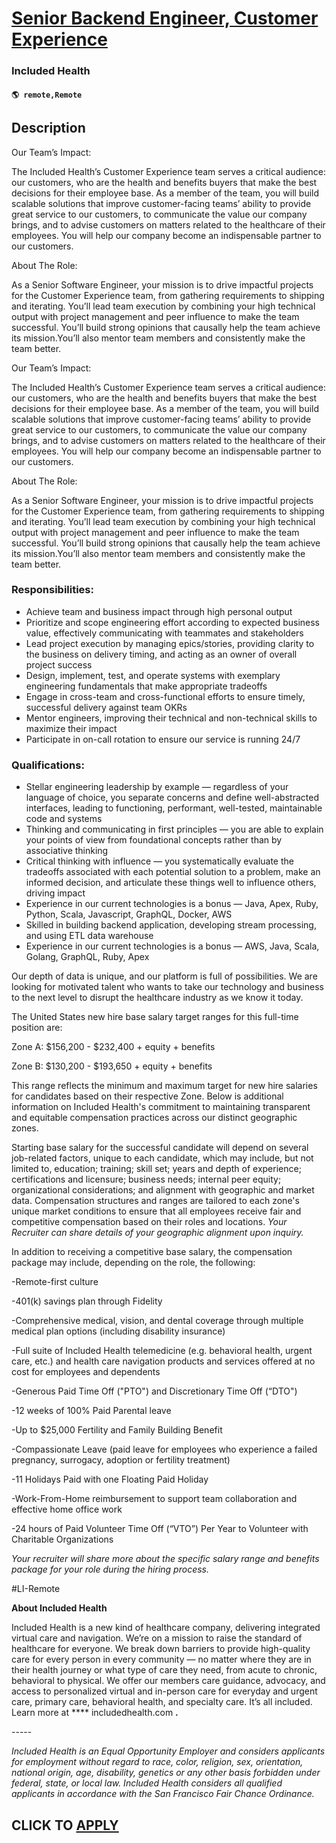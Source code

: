 # [Senior Backend Engineer, Customer Experience](https://www.remotewlb.com/apply/senior-backend-engineer-customer-experience)  
### Included Health  
#### `🌎 remote,Remote`  

## Description

Our Team’s Impact:

  

The Included Health’s Customer Experience team serves a critical audience: our customers, who are the health and benefits buyers that make the best decisions for their employee base. As a member of the team, you will build scalable solutions that improve customer-facing teams’ ability to provide great service to our customers, to communicate the value our company brings, and to advise customers on matters related to the healthcare of their employees. You will help our company become an indispensable partner to our customers.

  

About The Role:

  

As a Senior Software Engineer, your mission is to drive impactful projects for the Customer Experience team, from gathering requirements to shipping and iterating. You’ll lead team execution by combining your high technical output with project management and peer influence to make the team successful. You’ll build strong opinions that causally help the team achieve its mission.You’ll also mentor team members and consistently make the team better.

  

  

  

  

  

  

  

Our Team’s Impact:

  

The Included Health’s Customer Experience team serves a critical audience: our customers, who are the health and benefits buyers that make the best decisions for their employee base. As a member of the team, you will build scalable solutions that improve customer-facing teams’ ability to provide great service to our customers, to communicate the value our company brings, and to advise customers on matters related to the healthcare of their employees. You will help our company become an indispensable partner to our customers.

  

About The Role:

  

As a Senior Software Engineer, your mission is to drive impactful projects for the Customer Experience team, from gathering requirements to shipping and iterating. You’ll lead team execution by combining your high technical output with project management and peer influence to make the team successful. You’ll build strong opinions that causally help the team achieve its mission.You’ll also mentor team members and consistently make the team better.

  

  

  

  

  

  

  

### Responsibilities:

* Achieve team and business impact through high personal output
* Prioritize and scope engineering effort according to expected business value, effectively communicating with teammates and stakeholders
* Lead project execution by managing epics/stories, providing clarity to the business on delivery timing, and acting as an owner of overall project success
* Design, implement, test, and operate systems with exemplary engineering fundamentals that make appropriate tradeoffs
* Engage in cross-team and cross-functional efforts to ensure timely, successful delivery against team OKRs
* Mentor engineers, improving their technical and non-technical skills to maximize their impact
* Participate in on-call rotation to ensure our service is running 24/7

  

  

### Qualifications:

* Stellar engineering leadership by example — regardless of your language of choice, you separate concerns and define well-abstracted interfaces, leading to functioning, performant, well-tested, maintainable code and systems
* Thinking and communicating in first principles — you are able to explain your points of view from foundational concepts rather than by associative thinking
* Critical thinking with influence — you systematically evaluate the tradeoffs associated with each potential solution to a problem, make an informed decision, and articulate these things well to influence others, driving impact
* Experience in our current technologies is a bonus — Java, Apex, Ruby, Python, Scala, Javascript, GraphQL, Docker, AWS
* Skilled in building backend application, developing stream processing, and using ETL data warehouse
* Experience in our current technologies is a bonus — AWS, Java, Scala, Golang, GraphQL, Ruby, Apex

  

  

Our depth of data is unique, and our platform is full of possibilities. We are looking for motivated talent who wants to take our technology and business to the next level to disrupt the healthcare industry as we know it today.

  

The United States new hire base salary target ranges for this full-time position are:

  

Zone A: $156,200 - $232,400 + equity + benefits

Zone B: $130,200 - $193,650 + equity + benefits

  

This range reflects the minimum and maximum target for new hire salaries for candidates based on their respective Zone. Below is additional information on Included Health's commitment to maintaining transparent and equitable compensation practices across our distinct geographic zones.

  

Starting base salary for the successful candidate will depend on several job-related factors, unique to each candidate, which may include, but not limited to, education; training; skill set; years and depth of experience; certifications and licensure; business needs; internal peer equity; organizational considerations; and alignment with geographic and market data. Compensation structures and ranges are tailored to each zone's unique market conditions to ensure that all employees receive fair and competitive compensation based on their roles and locations. _Your Recruiter can share details of your geographic alignment upon inquiry._

  

In addition to receiving a competitive base salary, the compensation package may include, depending on the role, the following:

  

-Remote-first culture

-401(k) savings plan through Fidelity

-Comprehensive medical, vision, and dental coverage through multiple medical plan options (including disability insurance)

-Full suite of Included Health telemedicine (e.g. behavioral health, urgent care, etc.) and health care navigation products and services offered at no cost for employees and dependents 

-Generous Paid Time Off ("PTO") and Discretionary Time Off (“DTO") 

-12 weeks of 100% Paid Parental leave

-Up to $25,000 Fertility and Family Building Benefit 

-Compassionate Leave (paid leave for employees who experience a failed pregnancy, surrogacy, adoption or fertility treatment) 

-11 Holidays Paid with one Floating Paid Holiday

-Work-From-Home reimbursement to support team collaboration and effective home office work 

-24 hours of Paid Volunteer Time Off (“VTO”) Per Year to Volunteer with Charitable Organizations

  

 _Your recruiter will share more about the specific salary range and benefits package for your role during the hiring process._

  

  

#LI-Remote

  

 **About Included Health**

  

Included Health is a new kind of healthcare company, delivering integrated virtual care and navigation. We’re on a mission to raise the standard of healthcare for everyone. We break down barriers to provide high-quality care for every person in every community — no matter where they are in their health journey or what type of care they need, from acute to chronic, behavioral to physical. We offer our members care guidance, advocacy, and access to personalized virtual and in-person care for everyday and urgent care, primary care, behavioral health, and specialty care. It’s all included. Learn more at **** includedhealth.com **.**

  

\-----

 _Included Health is an Equal Opportunity Employer and considers applicants for employment without regard to race, color, religion, sex, orientation, national origin, age, disability, genetics or any other basis forbidden under federal, state, or local law. Included Health considers all qualified applicants in accordance with the San Francisco Fair Chance Ordinance._

  
## CLICK TO [APPLY](https://www.remotewlb.com/apply/senior-backend-engineer-customer-experience)

